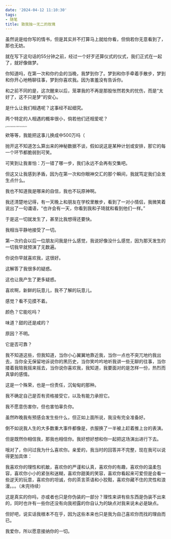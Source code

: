 ```yaml
---
date: '2024-04-12 11:10:30'
tags:
- 随笔
title: 致我独一无二的玫瑰
---
```


虽然说是给你写的情书，但是其实并不打算马上就给你看，但倘若你无意看到了，那也无妨。

就在写下这句话的55分钟之前，经过一个好歹还算仪式的仪式，我们正式在一起了，就好像做梦。


你知道吗，在第一次和你约会的当晚，我梦到你了。梦到和你手牵着手散步，梦到和你开心地畅聊往事，梦到你喜欢我。因为害羞没有告诉你。


和之前不同的是，这次醒来以后，笼罩我的不再是那股怅然若失的忧伤，而是“太好了，这不只是梦”的安心。  


是什么让我们相遇呢？这事经不起细究。

两个特定的人相遇的概率很小，倘若他们还相爱呢？

<img src="https://cccake-bucket1.oss-cn-beijing.aliyuncs.com/imgs/202404120919781.jpg" alt="7b63b35b8c84b7238971b7fa305b763" style="zoom: 25%;" />

欸等等，我能把这事儿换成中500万吗（

抛开这不知道怎么算出来的神秘数据不谈，假如说这是某种计划或安排，那它的每一个环节都脆弱到可笑。

可笑到让我害怕：万一错了哪一步，我们永远不会再有交集吧。

但这又让我感到矛盾，因为在第一次和你眼神交汇的那个瞬间，我就笃定我们会发生点什么。

我也不知道我是哪来的自信，我也不玩原神啊。

我还清楚地记得，有一天晚上和朋友在学校里散步，看到了一对小情侣，我微笑着说出了一句谶语，“也许会有一天，你看到我和子琦就和看到他们一样。”


于是这一切就发生了，甚至比我想得还要快。

我相当平静地接受了一切。

第一次约会以后一位朋友问我是什么感觉，我说好像没什么感觉，因为那天发生的一切我早就预演了无数遍。


你说你早就喜欢我，这很好。

这解答了我很多的疑惑。

这也让我产生了更多疑惑。

喜欢啊，新鲜的玩意儿，我不了解的玩意儿。

感觉？看不见摸不着。

颜色？它能吃吗？

味道？甜的还是咸的？

原因？不明。

它是否可靠？

我不知道这些，但我知道，当你小心翼翼地靠近我，当你一点也不突兀地约我出去，当你全无保留地诉说你的黑历史，当你笑吟吟地听我讲一些无聊的往事，当你搂着我陪我摇来摇去，当你说你喜欢我，我知道，我要面对的是怎样一份，热烈而真挚的感情。

这是一个殊荣，也是一份责任，沉甸甸的那种。

我不确定自己是否有资格接受它，以及有能力承担它。

我不愿意伤害你，但也害怕辜负你。


虽然昨晚我有预感会发生些什么，但正如上面所说，我没有完全准备好。

倒不如说我人生的大多数重大事件都像是，衣服换了一半被上赶着推上台的表演。


但是既然你相信我，那我也相信你。我好想好想和你一起把这场演出进行下去。



哦对了，你问过我为什么喜欢你。亲爱的，我当时的回答并不完整，现在我可以说得更加具体：

我喜欢你的理性和机敏，喜欢你的严谨和认真，喜欢你的有趣，喜欢你的温柔包容，喜欢你小小的紧张和迷糊，喜欢你甜美的笑容，喜欢你看起来可爱但是会看一些逆天的玩意，喜欢你的坦诚，你的茶言茶语和小狡黠，喜欢你藏不住的灵性和浪漫。。。（未完待续）

这是真实的你吗，亦或者也只是你伪装的一部分？理性来讲有些东西是伪装不出来的，同时也许有一些你还没有向我袒露的你自认为的缺点对我来说未必是缺点。

但好吧，说实话我根本不在乎，因为这些本来也只是我为自己喜欢你而找的理由而已。

我爱你，所以愿意接纳你的一切。

